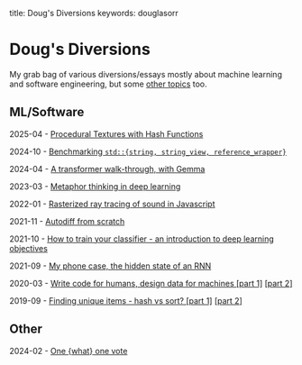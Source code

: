 title: Doug's Diversions
keywords: douglasorr

# Doug's Diversions

My grab bag of various diversions/essays mostly about machine learning and software engineering, but some [other topics](#other) too.

## ML/Software

2025-04 - [Procedural Textures with Hash Functions](2025-04-hash-textures/article.md)

2024-10 - [Benchmarking `std::{string, string_view, reference_wrapper}`](2024-10-strings/article.md)

2024-04 - [A transformer walk-through, with Gemma](2024-04-transformers/article.md)

2023-03 - [Metaphor thinking in deep learning](2023-03-deep-metaphors/article.md)

2022-01 - [Rasterized ray tracing of sound in Javascript](2021-12-echolocation/article.md)

2021-11 - [Autodiff from scratch](2021-11-autodiff/article.md)

2021-10 - [How to train your classifier - an introduction to deep learning objectives](2021-10-training-objectives/1-xent/article.md)

2021-09 - [My phone case, the hidden state of an RNN](2021-09-phone-case/article.md)

2020-03 - [Write code for humans, design data for machines \[part 1\]](2020-03-data-for-machines/article.md) [\[part 2\]](2020-03-data-for-machines-2/article.md)

2019-09 - [Finding unique items - hash vs sort? \[part 1\]](2019-09-hash-vs-sort/article.md) [\[part 2\]](2019-09-hash-vs-sort-2/article.md)

## Other

2024-02 - [One {what} one vote](2024-02-one-vote/article.md)
